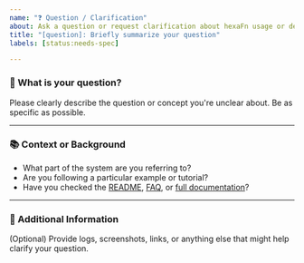 ```yaml
---
name: "❓ Question / Clarification"
about: Ask a question or request clarification about hexaFn usage or design
title: "[question]: Briefly summarize your question"
labels: [status:needs-spec]

---
```


### 🤔 What is your question?

Please clearly describe the question or concept you're unclear about. Be as specific as possible.

---

### 📚 Context or Background

- What part of the system are you referring to?
- Are you following a particular example or tutorial?
- Have you checked the [README](https://github.com/hTuneSys/hexaFn#readme), [FAQ](https://hexafn.com/docs/faq), or [full documentation](https://hexafn.com/docs)?

---

### 💭 Additional Information

(Optional) Provide logs, screenshots, links, or anything else that might help clarify your question.

